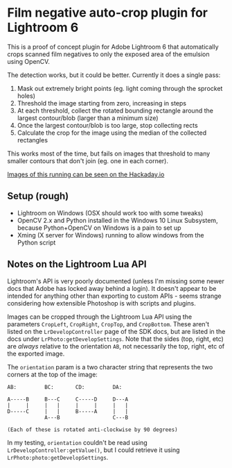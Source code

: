 # Film negative auto-crop plugin for Lightroom 6

This is a proof of concept plugin for Adobe Lightroom 6 that automatically crops
scanned film negatives to only the exposed area of the emulsion using OpenCV.

The detection works, but it could be better. Currently it does a single pass:

1. Mask out extremely bright points (eg. light coming through the sprocket holes)
2. Threshold the image starting from zero, increasing in steps
3. At each threshold, collect the rotated bounding rectangle around the largest contour/blob (larger than a minimum size)
4. Once the largest contour/blob is too large, stop collecting rects
5. Calculate the crop for the image using the median of the collected rectangles

This works most of the time, but fails on images that threshold to many smaller contours that don't join (eg. one in each corner).

[Images of this running can be seen on the Hackaday.io](https://hackaday.io/project/162842-35mm-flim-negative-scanning/log/159448-auto-cropping-scanned-negatives-with-opencv)

## Setup (rough)

- Lightroom on Windows (OSX should work too with some tweaks)
- OpenCV 2.x and Python installed in the Windows 10 Linux Subsystem, because Python+OpenCV on Windows is a pain to set up
- Xming (X server for Windows) running to allow windows from the Python script

## Notes on the Lightroom Lua API

Lightroom's API is very poorly documented (unless I'm missing some newer docs that Adobe has locked away behind a login). It doesn't appear to be intended for anything other than exporting to custom APIs - seems strange considering how extensible Photoshop is with scripts and plugins.

Images can be cropped through the Lightroom Lua API using the parameters `CropLeft`, `CropRight`, `CropTop`, and `CropBottom`. These aren't listed on the `LrDevelopController` page of the SDK docs, but are listed in the docs under `LrPhoto:getDevelopSettings`. Note that the sides (top, right, etc) are *always* relative to the orientation `AB`, not necessarily the top, right, etc of the exported image.

The `orientation` param is a two character string that represents the two corners at the top of the image:

```
AB:         BC:       CD:         DA:

A-----B     B---C     C-----D     D---A
|     |     |   |     |     |     |   |
D-----C     |   |     B-----A     |   |
            A---B                 C---B

(Each of these is rotated anti-clockwise by 90 degrees)
```

In my testing, `orientation` couldn't be read using `LrDevelopController:getValue()`, but I could retrieve it using `LrPhoto:photo:getDevelopSettings`.